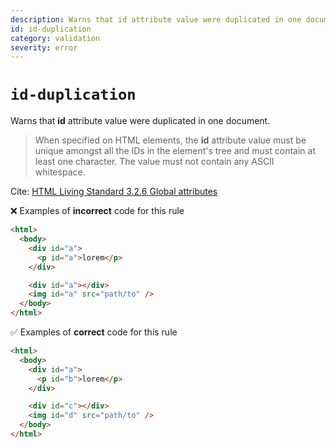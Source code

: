 ```yaml
---
description: Warns that id attribute value were duplicated in one document.
id: id-duplication
category: validation
severity: error
---
```


# `id-duplication`

Warns that **id** attribute value were duplicated in one document.

> When specified on HTML elements, the **id** attribute value must be unique amongst all the IDs in the element's tree and must contain at least one character. The value must not contain any ASCII whitespace.

Cite: [HTML Living Standard 3.2.6 Global attributes](https://html.spec.whatwg.org/multipage/dom.html#global-attributes:~:text=When%20specified%20on%20HTML%20elements%2C%20the%20id%20attribute%20value%20must%20be%20unique%20amongst%20all%20the%20IDs%20in%20the%20element%27s%20tree%20and%20must%20contain%20at%20least%20one%20character.%20The%20value%20must%20not%20contain%20any%20ASCII%20whitespace.)

❌ Examples of **incorrect** code for this rule

```html
<html>
  <body>
    <div id="a">
      <p id="a">lorem</p>
    </div>

    <div id="a"></div>
    <img id="a" src="path/to" />
  </body>
</html>
```

✅ Examples of **correct** code for this rule

```html
<html>
  <body>
    <div id="a">
      <p id="b">lorem</p>
    </div>

    <div id="c"></div>
    <img id="d" src="path/to" />
  </body>
</html>
```
